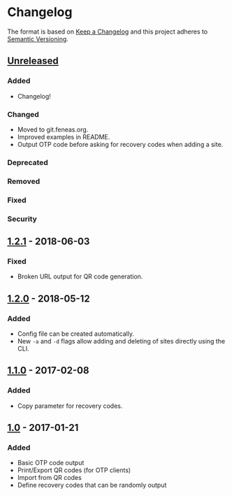 # Changelog
The format is based on [Keep a Changelog] and this project adheres to [Semantic Versioning].

## [Unreleased]
### Added
- Changelog!
### Changed
- Moved to git.feneas.org.
- Improved examples in README.
- Output OTP code before asking for recovery codes when adding a site.
### Deprecated
### Removed
### Fixed
### Security

## [1.2.1] - 2018-06-03
### Fixed
- Broken URL output for QR code generation.

## [1.2.0] - 2018-05-12
### Added
- Config file can be created automatically.
- New `-a` and `-d` flags allow adding and deleting of sites directly using the CLI.

## [1.1.0] - 2017-02-08
### Added
- Copy parameter for recovery codes.

## [1.0] - 2017-01-21
### Added
- Basic OTP code output
- Print/Export QR codes (for OTP clients)
- Import from QR codes
- Define recovery codes that can be randomly output

[Unreleased]: https://git.feneas.org/noplanman/otp/compare/master...develop
[1.2.1]: https://git.feneas.org/noplanman/otp/compare/v1.2.0...v1.2.1
[1.2.0]: https://git.feneas.org/noplanman/otp/compare/v1.1.0...v1.2.0
[1.1.0]: https://git.feneas.org/noplanman/otp/compare/v1.0...v1.1.0
[1.0]: https://git.feneas.org/noplanman/otp/tree/v1.0

[Keep a Changelog]: https://keepachangelog.com/
[Semantic Versioning]: https://semver.org/

